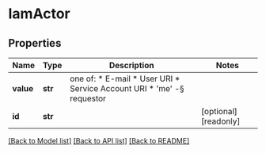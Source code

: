 # IamActor


## Properties
Name | Type | Description | Notes
------------ | ------------- | ------------- | -------------
**value** | **str** | one of: * E-mail * User URI * Service Account URI * &#39;me&#39; -§ requestor | 
**id** | **str** |  | [optional] [readonly] 

[[Back to Model list]](../README.md#documentation-for-models) [[Back to API list]](../README.md#documentation-for-api-endpoints) [[Back to README]](../README.md)



